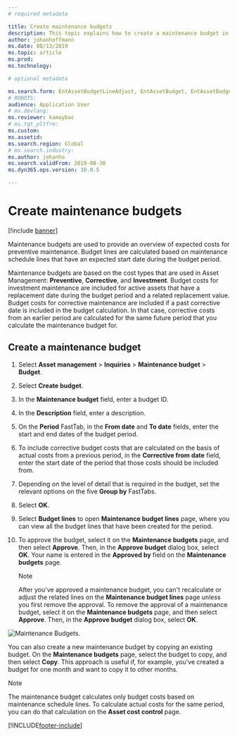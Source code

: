 ```yaml
---
# required metadata

title: Create maintenance budgets
description: This topic explains how to create a maintenance budget in Asset Management.
author: johanhoffmann
ms.date: 08/13/2019
ms.topic: article
ms.prod: 
ms.technology: 

# optional metadata

ms.search.form: EntAssetBudgetLineAdjust, EntAssetBudget, EntAssetBudgetRecalc, EntAssetBudgetCopy, EntAssetBudgetLine, EntAssetBudgetCreate, EntAssetBudgetApprove, EntAssetBudgetCalculateActualCost 
# ROBOTS: 
audience: Application User
# ms.devlang: 
ms.reviewer: kamaybac
# ms.tgt_pltfrm: 
ms.custom: 
ms.assetid: 
ms.search.region: Global
# ms.search.industry: 
ms.author: johanho
ms.search.validFrom: 2019-08-30
ms.dyn365.ops.version: 10.0.5

---
```


# Create maintenance budgets

[!include [banner](../../includes/banner.md)]

 



Maintenance budgets are used to provide an overview of expected costs for preventive maintenance. Budget lines are calculated based on maintenance schedule lines that have an expected start date during the budget period.

Maintenance budgets are based on the cost types that are used in Asset Management: **Preventive**, **Corrective**, and **Investment**. Budget costs for investment maintenance are included for active assets that have a replacement date during the budget period and a related replacement value. Budget costs for corrective maintenance are included if a past corrective date is included in the budget calculation. In that case, corrective costs from an earlier period are calculated for the same future period that you calculate the maintenance budget for.

## Create a maintenance budget

1. Select **Asset management** \> **Inquiries** \> **Maintenance budget** \> **Budget**.
2. Select **Create budget**.
3. In the **Maintenance budget** field, enter a budget ID.
4. In the **Description** field, enter a description.
4. On the **Period** FastTab, in the **From date** and **To date** fields, enter the start and end dates of the budget period.
5. To include corrective budget costs that are calculated on the basis of actual costs from a previous period, in the **Corrective from date** field, enter the start date of the period that those costs should be included from.
6. Depending on the level of detail that is required in the budget, set the relevant options on the five **Group by** FastTabs.
7. Select **OK**.
8. Select **Budget lines** to open **Maintenance budget lines** page, where you can view all the budget lines that have been created for the period.
9. To approve the budget, select it on the **Maintenance budgets** page, and then select **Approve**. Then, in the **Approve budget** dialog box, select **OK**. Your name is entered in the **Approved by** field on the **Maintenance budgets** page.

    > [!NOTE]
    > After you've approved a maintenance budget, you can't recalculate or adjust the related lines on the **Maintenance budget lines** page unless you first remove the approval. To remove the approval of a maintenance budget, select it on the **Maintenance budgets** page, and then select **Approve**. Then, in the **Approve budget** dialog box, select **OK**.

![Maintenance Budgets.](media/01-maintenance-budgets.png)

You can also create a new maintenance budget by copying an existing budget. On the **Maintenance budgets** page, select the budget to copy, and then select **Copy**. This approach is useful if, for example, you've created a budget for one month and want to copy it to other months.

> [!NOTE]
> The maintenance budget calculates only budget costs based on maintenance schedule lines. To calculate actual costs for the same period, you can do that calculation on the **Asset cost control** page. 


[!INCLUDE[footer-include](../../../includes/footer-banner.md)]